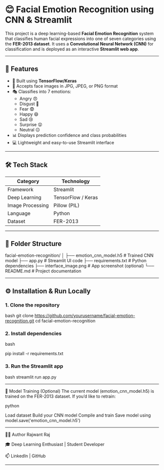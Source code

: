 # 😊 Facial Emotion Recognition using CNN & Streamlit

This project is a deep learning-based **Facial Emotion Recognition** system that classifies human facial expressions into one of seven categories using the **FER-2013 dataset**. It uses a **Convolutional Neural Network (CNN)** for classification and is deployed as an interactive **Streamlit web app**.

---

## 🚀 Features

- 🧠 Built using **TensorFlow/Keras**
- 📸 Accepts face images in JPG, JPEG, or PNG format
- 🎭 Classifies into 7 emotions:
  - Angry 😠
  - Disgust 🤢
  - Fear 😨
  - Happy 😄
  - Sad 😢
  - Surprise 😲
  - Neutral 😐
- 📊 Displays prediction confidence and class probabilities
- 💻 Lightweight and easy-to-use Streamlit interface

---


## 🛠 Tech Stack

| Category          | Technology             |
|-------------------|------------------------|
| Framework         | Streamlit              |
| Deep Learning     | TensorFlow / Keras     |
| Image Processing  | Pillow (PIL)           |
| Language          | Python                 |
| Dataset           | FER-2013               |

---

## 📁 Folder Structure

facial-emotion-recognition/
│
├── emotion_cnn_model.h5 # Trained CNN model
├── app.py # Streamlit UI code
├── requirements.txt # Python dependencies
├── interface_image.png # App screenshot (optional)
└── README.md # Project documentation


---

## ⚙️ Installation & Run Locally

### 1. Clone the repository
bash
git clone https://github.com/yourusername/facial-emotion-recognition.git
cd facial-emotion-recognition

### 2. Install dependencies
bash

pip install -r requirements.txt

### 3. Run the Streamlit app
bash
streamlit run app.py


---


🧠 Model Training (Optional)
The current model (emotion_cnn_model.h5) is trained on the FER-2013 dataset. If you’d like to retrain:

python

 Load dataset
 Build your CNN model
 Compile and train
 Save model using model.save('emotion_cnn_model.h5')


---


🙋‍♂️ Author
Rajwant Raj

🎓 Deep Learning Enthusiast | Student Developer

📫 LinkedIn | GitHub


---

